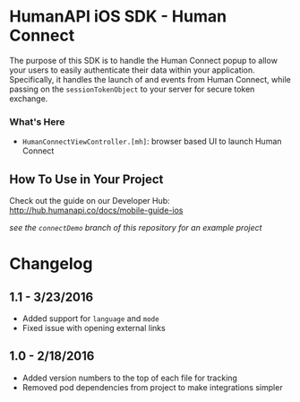 # HumanAPI iOS SDK - Human Connect

The purpose of this SDK is to handle the Human Connect popup to allow your users to easily authenticate their data within your application. Specifically, it handles the launch of and events from Human Connect, while passing on the `sessionTokenObject` to your server for secure token exchange.

### What's Here
- `HumanConnectViewController.[mh]`: browser based UI to launch Human Connect

## How To Use in Your Project
Check out the guide on our Developer Hub: http://hub.humanapi.co/docs/mobile-guide-ios

*see the `connectDemo` branch of this repository for an example project*

# Changelog

## 1.1 - 3/23/2016
* Added support for `language` and `mode`
* Fixed issue with opening external links

## 1.0 - 2/18/2016
* Added version numbers to the top of each file for tracking
* Removed pod dependencies from project to make integrations simpler
